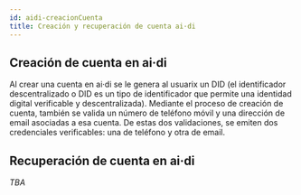 ```yaml
---
id: aidi-creacionCuenta
title: Creación y recuperación de cuenta ai·di
---
```


## Creación de cuenta en ai·di
Al crear una cuenta en ai·di se le genera al usuarix un DID (el identificador descentralizado o DID es un tipo de identificador que permite una identidad digital verificable y descentralizada). 
Mediante el proceso de creación de cuenta, también se valida un número de teléfono móvil y una dirección de email asociadas a esa cuenta. De estas dos validaciones, se emiten dos credenciales verificables: una de teléfono y otra de email.

## Recuperación de cuenta en ai·di
*TBA*
